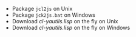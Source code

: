 * Package `jcl2js` on Unix
* Package `jck2js.bat` on Windows
* Download *cl-yautils.lisp* on the fly on Unix
* Download *cl-yautils.lisp* on the fly on Windows